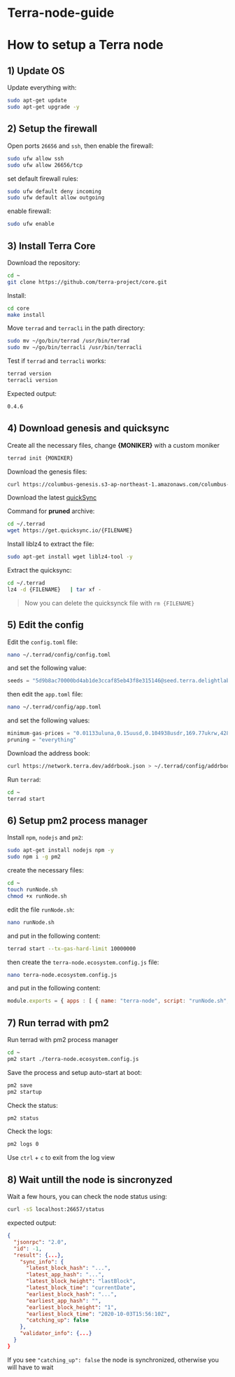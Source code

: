 # Terra-node-guide
# How to setup a Terra node


## 1) Update OS

Update everything with:
```bash
sudo apt-get update
sudo apt-get upgrade -y
```

## 2) Setup the firewall
Open ports `26656` and `ssh`, then enable the firewall:
```bash
sudo ufw allow ssh
sudo ufw allow 26656/tcp
```
set default firewall rules:
```bash
sudo ufw default deny incoming
sudo ufw default allow outgoing
```
enable firewall:
```bash
sudo ufw enable
```

## 3) Install Terra Core
Download the repository:
```bash
cd ~
git clone https://github.com/terra-project/core.git
```
Install:
```bash
cd core
make install
```
Move `terrad` and `terracli` in the path directory:
```bash
sudo mv ~/go/bin/terrad /usr/bin/terrad
sudo mv ~/go/bin/terracli /usr/bin/terracli
```
Test if `terrad` and `terracli` works:
```bash
terrad version 
terracli version
```
Expected output:
```bash
0.4.6
```

## 4) Download genesis and quicksync
Create all the necessary files, change **{MONIKER}** with a custom moniker
```bash
terrad init {MONIKER}
```
Download the genesis files:
```bash
curl https://columbus-genesis.s3-ap-northeast-1.amazonaws.com/columbus-4-genesis.json > ~/.terrad/config/genesis.json
```
Download the latest [quickSync](https://terra.quicksync.io/)

Command for **pruned** archive:
```bash
cd ~/.terrad
wget https://get.quicksync.io/{FILENAME} 
```
Install liblz4 to extract the file:
```bash
sudo apt-get install wget liblz4-tool -y
```
Extract the quicksync:
```bash
cd ~/.terrad
lz4 -d {FILENAME}   | tar xf -
```
> Now you can delete the quicksynck file with `rm {FILENAME}  `

## 5) Edit the config
Edit the `config.toml` file:
```bash
nano ~/.terrad/config/config.toml
``` 
and set the following value:
```python
seeds = "5d9b8ac70000bd4ab1de3ccaf85eb43f8e315146@seed.terra.delightlabs.io:26656,6d8e943c049a80c161a889cb5fcf3d184215023e@public-seed2.terra.dev:26656,87048bf71526fb92d73733ba3ddb79b7a83ca11e@public-seed.terra.dev:26656"
```
then edit the `app.toml` file:
```bash
nano ~/.terrad/config/app.toml
```
and set the following values:
```python
minimum-gas-prices = "0.01133uluna,0.15uusd,0.104938usdr,169.77ukrw,428.571umnt,0.125ueur,0.98ucny,16.37ujpy,0.11ugbp,10.88uinr,0.19ucad,0.14uchf,0.19uaud,0.2usgd,4.62uthb,1.25usek"
pruning = "everything"
```
Download the address book:
```bash
curl https://network.terra.dev/addrbook.json > ~/.terrad/config/addrbook.json
```
Run `terrad`:
```bash
cd ~
terrad start
```

## 6) Setup pm2 process manager
Install `npm`, `nodejs` and `pm2`:
```bash
sudo apt-get install nodejs npm -y
sudo npm i -g pm2
```
create the necessary files:
```bash
cd ~
touch runNode.sh
chmod +x runNode.sh
```
edit the file `runNode.sh`:
```bash
nano runNode.sh
```
and put in the following content:
```bash
terrad start --tx-gas-hard-limit 10000000
```
then create the `terra-node.ecosystem.config.js` file:
```bash
nano terra-node.ecosystem.config.js
```
and put in the following content:
```js
module.exports = { apps : [ { name: "terra-node", script: "runNode.sh", exec_mode: "fork", exec_interpreter: "bash"} ] }
```

## 7) Run terrad with pm2
Run terrad with pm2 process manager
```bash
cd ~
pm2 start ./terra-node.ecosystem.config.js
```
Save the process and setup auto-start at boot:
```bash
pm2 save
pm2 startup
```
Check the status:
```bash
pm2 status
```
Check the logs:
```bash
pm2 logs 0
```
Use  `ctrl` + `c` to exit from the log view

## 8) Wait untill the node is sincronyzed 
Wait a few hours, you can check the node status using:
```bash
curl -sS localhost:26657/status
```
expected output:
```json
{
  "jsonrpc": "2.0",
  "id": -1,
  "result": {...},
    "sync_info": {
      "latest_block_hash": "...",
      "latest_app_hash": "...",
      "latest_block_height": "lastBlock",
      "latest_block_time": "currentDate",
      "earliest_block_hash": "...",
      "earliest_app_hash": "",
      "earliest_block_height": "1",
      "earliest_block_time": "2020-10-03T15:56:10Z",
      "catching_up": false
    },
    "validator_info": {...}
  }
}
```
If you see  `"catching_up": false` the node is synchronized, otherwise you will have to wait
